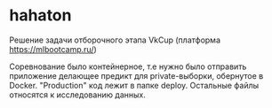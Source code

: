 # hahaton
Решение задачи отборочного этапа VkCup (платформа https://mlbootcamp.ru/)

Соревнование было контейнерное, т.е нужно было отправить приложение делающее предикт для private-выборки, обернутое в Docker. 
"Production" код лежит в папке deploy. Остальные файлы относятся к исследованию данных.
